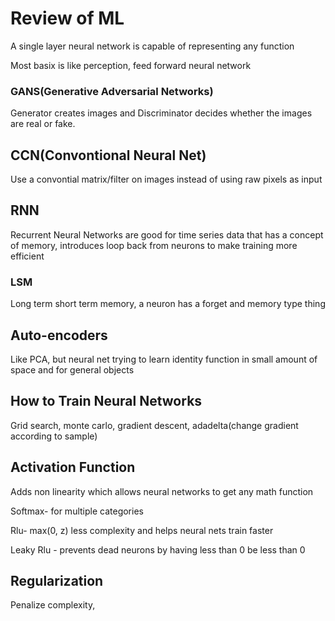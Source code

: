 # Review of ML

A single layer neural network is capable of representing any function

Most basix is like perception, feed forward neural network

### GANS(Generative Adversarial Networks)

Generator creates images and Discriminator decides whether the images are real or fake. 

## CCN(Convontional Neural Net)

Use a convontial matrix/filter on images instead of using raw pixels as input

## RNN

Recurrent Neural Networks are good for time series data that has a concept of memory, introduces loop back from neurons to make training more efficient

### LSM

Long term short term memory, a neuron has a forget and memory type thing

## Auto-encoders

Like PCA, but neural net trying to learn identity function in small amount of space and for general objects

## How to Train Neural Networks

Grid search, monte carlo, gradient descent, adadelta(change gradient according to sample)

## Activation Function

Adds non linearity which allows neural networks to get any math function

Softmax- for multiple categories

Rlu- max(0, z) less complexity and helps neural nets train faster 

Leaky Rlu - prevents dead neurons by having less than 0 be less than 0 

## Regularization

Penalize complexity, 